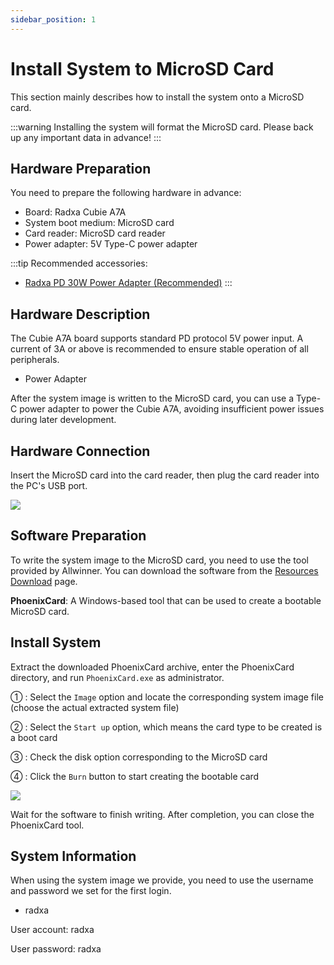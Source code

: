 ```yaml
---
sidebar_position: 1
---
```


# Install System to MicroSD Card

This section mainly describes how to install the system onto a MicroSD card.

:::warning
Installing the system will format the MicroSD card. Please back up any important data in advance!
:::

## Hardware Preparation

You need to prepare the following hardware in advance:

- Board: Radxa Cubie A7A
- System boot medium: MicroSD card
- Card reader: MicroSD card reader
- Power adapter: 5V Type-C power adapter

:::tip
Recommended accessories:

- [Radxa PD 30W Power Adapter (Recommended)](https://radxa.com/products/accessories/power-pd-30w)
  :::

## Hardware Description

The Cubie A7A board supports standard PD protocol 5V power input. A current of 3A or above is recommended to ensure stable operation of all peripherals.

- Power Adapter

After the system image is written to the MicroSD card, you can use a Type-C power adapter to power the Cubie A7A, avoiding insufficient power issues during later development.

## Hardware Connection

Insert the MicroSD card into the card reader, then plug the card reader into the PC's USB port.

<div style={{textAlign: 'center'}}>
  <img src="/en/img/rock4/4d/sd-insert.webp" style={{width: '100%', maxWidth: '1200px'}} />
</div>

## Software Preparation

To write the system image to the MicroSD card, you need to use the tool provided by Allwinner. You can download the software from the [Resources Download](../../download) page.

**PhoenixCard**: A Windows-based tool that can be used to create a bootable MicroSD card.

## Install System

Extract the downloaded PhoenixCard archive, enter the PhoenixCard directory, and run `PhoenixCard.exe` as administrator.

① : Select the `Image` option and locate the corresponding system image file (choose the actual extracted system file)

② : Select the `Start up` option, which means the card type to be created is a boot card

③ : Check the disk option corresponding to the MicroSD card

④ : Click the `Burn` button to start creating the bootable card

<div style={{textAlign: 'center'}}>
  <img src="/en/img/cubie/a7a/a7a-phoenixcard-windows.webp" style={{width: '100%', maxWidth: '1200px'}} />
</div>

Wait for the software to finish writing. After completion, you can close the PhoenixCard tool.

## System Information

When using the system image we provide, you need to use the username and password we set for the first login.

- radxa

User account: radxa

User password: radxa
